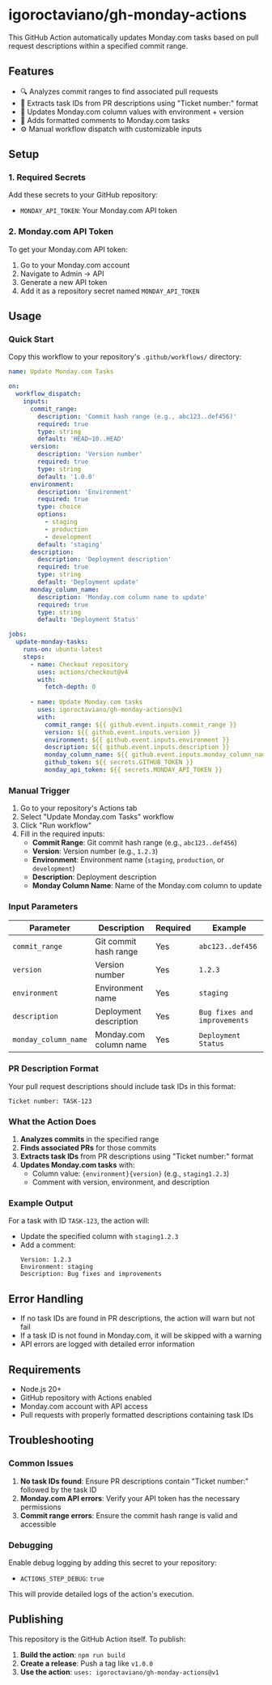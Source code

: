 # igoroctaviano/gh-monday-actions

This GitHub Action automatically updates Monday.com tasks based on pull request descriptions within a specified commit range.

## Features

- 🔍 Analyzes commit ranges to find associated pull requests
- 📝 Extracts task IDs from PR descriptions using "Ticket number:" format
- 🔄 Updates Monday.com column values with environment + version
- 💬 Adds formatted comments to Monday.com tasks
- ⚙️ Manual workflow dispatch with customizable inputs

## Setup

### 1. Required Secrets

Add these secrets to your GitHub repository:

- `MONDAY_API_TOKEN`: Your Monday.com API token

### 2. Monday.com API Token

To get your Monday.com API token:

1. Go to your Monday.com account
2. Navigate to Admin → API
3. Generate a new API token
4. Add it as a repository secret named `MONDAY_API_TOKEN`

## Usage

### Quick Start

Copy this workflow to your repository's `.github/workflows/` directory:

```yaml
name: Update Monday.com Tasks

on:
  workflow_dispatch:
    inputs:
      commit_range:
        description: 'Commit hash range (e.g., abc123..def456)'
        required: true
        type: string
        default: 'HEAD~10..HEAD'
      version:
        description: 'Version number'
        required: true
        type: string
        default: '1.0.0'
      environment:
        description: 'Environment'
        required: true
        type: choice
        options:
          - staging
          - production
          - development
        default: 'staging'
      description:
        description: 'Deployment description'
        required: true
        type: string
        default: 'Deployment update'
      monday_column_name:
        description: 'Monday.com column name to update'
        required: true
        type: string
        default: 'Deployment Status'

jobs:
  update-monday-tasks:
    runs-on: ubuntu-latest
    steps:
      - name: Checkout repository
        uses: actions/checkout@v4
        with:
          fetch-depth: 0
      
      - name: Update Monday.com tasks
        uses: igoroctaviano/gh-monday-actions@v1
        with:
          commit_range: ${{ github.event.inputs.commit_range }}
          version: ${{ github.event.inputs.version }}
          environment: ${{ github.event.inputs.environment }}
          description: ${{ github.event.inputs.description }}
          monday_column_name: ${{ github.event.inputs.monday_column_name }}
          github_token: ${{ secrets.GITHUB_TOKEN }}
          monday_api_token: ${{ secrets.MONDAY_API_TOKEN }}
```

### Manual Trigger

1. Go to your repository's Actions tab
2. Select "Update Monday.com Tasks" workflow
3. Click "Run workflow"
4. Fill in the required inputs:
   - **Commit Range**: Git commit hash range (e.g., `abc123..def456`)
   - **Version**: Version number (e.g., `1.2.3`)
   - **Environment**: Environment name (`staging`, `production`, or `development`)
   - **Description**: Deployment description
   - **Monday Column Name**: Name of the Monday.com column to update

### Input Parameters

| Parameter | Description | Required | Example |
|-----------|-------------|----------|---------|
| `commit_range` | Git commit hash range | Yes | `abc123..def456` |
| `version` | Version number | Yes | `1.2.3` |
| `environment` | Environment name | Yes | `staging` |
| `description` | Deployment description | Yes | `Bug fixes and improvements` |
| `monday_column_name` | Monday.com column name | Yes | `Deployment Status` |

### PR Description Format

Your pull request descriptions should include task IDs in this format:

```
Ticket number: TASK-123
```

### What the Action Does

1. **Analyzes commits** in the specified range
2. **Finds associated PRs** for those commits
3. **Extracts task IDs** from PR descriptions using "Ticket number:" format
4. **Updates Monday.com tasks** with:
   - Column value: `{environment}{version}` (e.g., `staging1.2.3`)
   - Comment with version, environment, and description

### Example Output

For a task with ID `TASK-123`, the action will:
- Update the specified column with `staging1.2.3`
- Add a comment:
  ```
  Version: 1.2.3
  Environment: staging
  Description: Bug fixes and improvements
  ```


## Error Handling

- If no task IDs are found in PR descriptions, the action will warn but not fail
- If a task ID is not found in Monday.com, it will be skipped with a warning
- API errors are logged with detailed error information

## Requirements

- Node.js 20+
- GitHub repository with Actions enabled
- Monday.com account with API access
- Pull requests with properly formatted descriptions containing task IDs

## Troubleshooting

### Common Issues

1. **No task IDs found**: Ensure PR descriptions contain "Ticket number:" followed by the task ID
2. **Monday.com API errors**: Verify your API token has the necessary permissions
3. **Commit range errors**: Ensure the commit hash range is valid and accessible

### Debugging

Enable debug logging by adding this secret to your repository:
- `ACTIONS_STEP_DEBUG`: `true`

This will provide detailed logs of the action's execution.

## Publishing

This repository is the GitHub Action itself. To publish:

1. **Build the action**: `npm run build`
2. **Create a release**: Push a tag like `v1.0.0`
3. **Use the action**: `uses: igoroctaviano/gh-monday-actions@v1`
